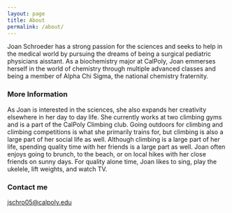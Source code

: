 ```yaml
---
layout: page
title: About
permalink: /about/
---
```


Joan Schroeder has a strong passion for the sciences and seeks to help in the medical world by pursuing the dreams of being a surgical pediatric physicians aisstant. As a biochemistry major at CalPoly, Joan emmerses herself in the world of chemistry through multiple advanced classes and being a member of Alpha Chi Sigma, the national chemistry fraternity.

### More Information

As Joan is interested in the sciences, she also expands her creativity elsewhere in her day to day life. She currently works at two climbing gyms and is a part of the CalPoly Climbing club. Going outdoors for climbing and climbing competitions is what she primarily trains for, but climbing is also a large part of her social life as well. Although climbing is a large part of her life, spending quality time with her friends is a large part as well. Joan often enjoys going to brunch, to the beach, or on local hikes with her close friends on sunny days. For quality alone time, Joan likes to sing, play the ukelele, lift weights, and watch TV. 

### Contact me

jschro05@calpoly.edu
